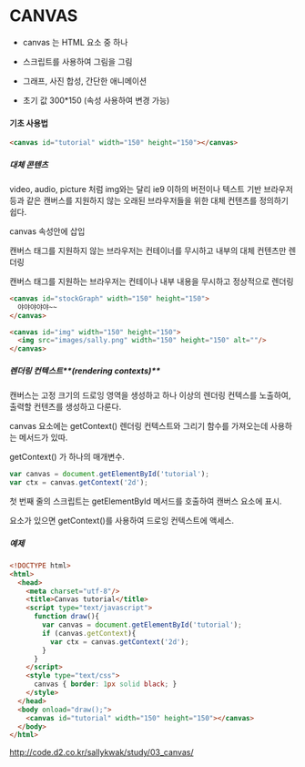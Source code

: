 # CANVAS

- canvas 는 HTML 요소 중 하나

- 스크립트를 사용하여 그림을 그림

- 그래프, 사진 합성, 간단한 애니메이션

- 초기 값 300*150 (속성 사용하여 변경 가능)

  

#### 기초 사용법

```html
<canvas id="tutorial" width="150" height="150"></canvas>
```



##### 대체 콘텐츠

video, audio, picture 처럼 img와는 달리 ie9 이하의 버전이나 텍스트 기반 브라우저 등과 같은 캔버스를 지원하지 않는 오래된 브라우저들을 위한 대체 컨텐츠를 정의하기 쉽다.

canvas 속성안에 삽입

캔버스 태그를 지원하지 않는 브라우저는 컨테이너를 무시하고 내부의 대체 컨텐츠만 렌더링

캔버스 태그를 지원하는 브라우저는 컨테이나 내부 내용을 무시하고 정상적으로 렌더링

```html
<canvas id="stockGraph" width="150" height="150">
  야야야야야~~
</canvas>

<canvas id="img" width="150" height="150">
  <img src="images/sally.png" width="150" height="150" alt=""/>
</canvas>
```



##### 렌더링 컨텍스트**(rendering contexts)**

캔버스는 고정 크기의 드로잉 영역을 생성하고 하나 이상의 렌더링 컨텍스를 노출하여, 출력할 컨텐츠를 생성하고 다룬다.

canvas 요소에는 getContext() 렌더링 컨텍스트와 그리기 함수를 가져오는데 사용하는 메서드가 있따.

getContext() 가 하나의 매개변수. 

```js
var canvas = document.getElementById('tutorial');
var ctx = canvas.getContext('2d');
```

첫 번째 줄의 스크립트는 getElementById 메서드를 호출하여 캔버스 요소에 표시.

요소가 있으면 getContext()를 사용하여 드로잉 컨텍스트에 액세스.



##### 예제

```html
<!DOCTYPE html>
<html>
  <head>
    <meta charset="utf-8"/>
    <title>Canvas tutorial</title>
    <script type="text/javascript">
      function draw(){
        var canvas = document.getElementById('tutorial');
        if (canvas.getContext){
          var ctx = canvas.getContext('2d');
        }
      }
    </script>
    <style type="text/css">
      canvas { border: 1px solid black; }
    </style>
  </head>
  <body onload="draw();">
    <canvas id="tutorial" width="150" height="150"></canvas>
  </body>
</html>
```

<http://code.d2.co.kr/sallykwak/study/03_canvas/>